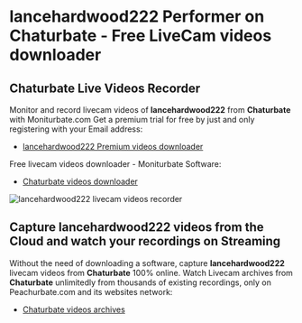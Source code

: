 # lancehardwood222 Performer on Chaturbate - Free LiveCam videos downloader

## Chaturbate Live Videos Recorder

Monitor and record livecam videos of **lancehardwood222** from **Chaturbate** with Moniturbate.com
Get a premium trial for free by just and only registering with your Email address:
* [lancehardwood222 Premium videos downloader](https://moniturbate.com/request-demo-licence-key.html)

Free livecam videos downloader - Moniturbate Software:
* [Chaturbate videos downloader](https://moniturbate.com/moniturbate-download-software.html)

![lancehardwood222 livecam videos recorder](https://peachurnet.com/templates/moniturbate-software.png)


## Capture lancehardwood222 videos from the Cloud and watch your recordings on Streaming

Without the need of downloading a software, capture **lancehardwood222** livecam videos from **Chaturbate** 100% online.
Watch Livecam archives from **Chaturbate** unlimitedly from thousands of existing recordings, only on Peachurbate.com and its websites network:
* [Chaturbate videos archives](https://peachurnet.com/)